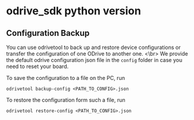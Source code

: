 # odrive_sdk python version 



## Configuration Backup
You can use odrivetool to back up and restore device configurations or transfer the configuration of one ODrive to another one. <\br>
We provide the default odrive configuration json file in the ```config``` folder in case you need to reset your board.

To save the configuration to a file on the PC, run
```
odrivetool backup-config <PATH_TO_CONFIG>.json
```

To restore the configuration form such a file, run
```
odrivetool restore-config <PATH_TO_CONFIG>.json
```
